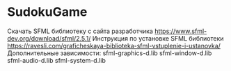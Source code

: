 # SudokuGame
Скачать SFML библиотеку с сайта разработчика https://www.sfml-dev.org/download/sfml/2.5.1/ 
Инструкция по установке SFML библиотеки https://ravesli.com/graficheskaya-biblioteka-sfml-vstuplenie-i-ustanovka/ 
Дополнительные зависимости: 
sfml-graphics-d.lib
sfml-window-d.lib
sfml-audio-d.lib
sfml-system-d.lib
